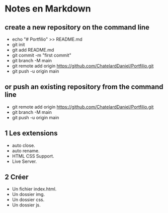 # Notes en Markdown

## create a new repository on the command line

- echo "# Portfilio" >> README.md
- git init
- git add README.md
- git commit -m "first commit"
- git branch -M main
- git remote add origin <https://github.com/ChatelardDaniel/Portfilio.git>
- git push -u origin main

## or push an existing repository from the command line

- git remote add origin <https://github.com/ChatelardDaniel/Portfilio.git>
- git branch -M main
- git push -u origin main

## 1 Les extensions

- auto close.
- auto rename.
- HTML CSS Support.
- Live Server.

## 2 Créer

- Un fichier index.html.
- Un dossier img.
- Un dossier css.
- Un dossier js.
